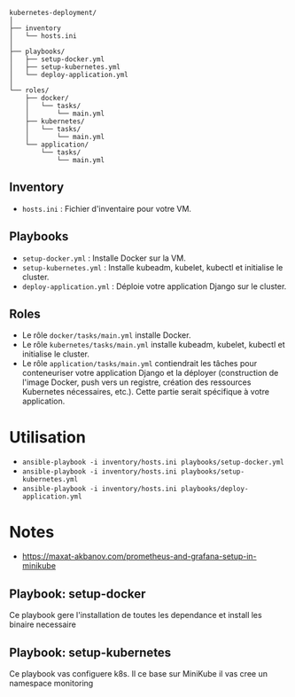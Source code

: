 ```
kubernetes-deployment/
│
├── inventory
│   └── hosts.ini
│
├── playbooks/
│   ├── setup-docker.yml
│   ├── setup-kubernetes.yml
│   └── deploy-application.yml
│
└── roles/
    ├── docker/
    │   └── tasks/
    │       └── main.yml
    ├── kubernetes/
    │   └── tasks/
    │       └── main.yml
    └── application/
        └── tasks/
            └── main.yml
```
## Inventory
- `hosts.ini` : Fichier d'inventaire pour votre VM.

## Playbooks
- `setup-docker.yml` : Installe Docker sur la VM.
- `setup-kubernetes.yml` : Installe kubeadm, kubelet, kubectl et initialise le cluster.
- `deploy-application.yml` : Déploie votre application Django sur le cluster.

## Roles
- Le rôle `docker/tasks/main.yml` installe Docker.
- Le rôle `kubernetes/tasks/main.yml` installe kubeadm, kubelet, kubectl et initialise le cluster.
- Le rôle `application/tasks/main.yml` contiendrait les tâches pour conteneuriser votre application Django et la déployer (construction de l'image Docker, push vers un registre, création des ressources Kubernetes nécessaires, etc.). Cette partie serait spécifique à votre application.

# Utilisation
- `ansible-playbook -i inventory/hosts.ini playbooks/setup-docker.yml` 
- `ansible-playbook -i inventory/hosts.ini playbooks/setup-kubernetes.yml`
- `ansible-playbook -i inventory/hosts.ini playbooks/deploy-application.yml`

# Notes
- https://maxat-akbanov.com/prometheus-and-grafana-setup-in-minikube

## Playbook: setup-docker
Ce playbook gere l'installation de toutes les dependance et install les binaire necessaire

## Playbook: setup-kubernetes
Ce playbook vas configuere k8s. Il ce base sur MiniKube
il vas cree un namespace monitoring 